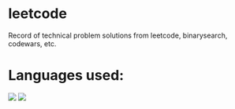 # leetcode
Record of technical problem solutions from leetcode, binarysearch, codewars, etc.

# Languages used:

[![](https://img.shields.io/badge/JavaScript-F7DF1E?logo=javascript&logoColor=black&style=for-the-badge)](https://www.javascript.com/)
[![](https://img.shields.io/badge/Python-2B5B84?logo=python&logoColor=white&style=for-the-badge)](https://www.python.org//)
